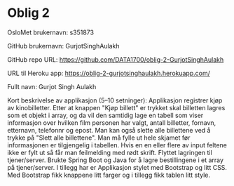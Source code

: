 Oblig 2
=======
OsloMet brukernavn: s351873

GitHub brukernavn: GurjotSinghAulakh

GitHub repo URL: https://github.com/DATA1700/oblig-2-GurjotSinghAulakh

URL til Heroku app: https://oblig-2-gurjotsinghaulakh.herokuapp.com/

Fullt navn: Gurjot Singh Aulakh

Kort beskrivelse av applikasjon (5–10 setninger): Applikasjon registrer kjøp av kinobilletter. Etter at knappen 
"Kjøp billett" er trykket skal billetten lagres som et objekt i array, og da vil den samtidig lage en tabell som 
viser informasjon over hvilken film personen har valgt, antall billetter, fornavn, etternavn, telefonnr og epost. 
Man kan også slette alle billettene ved å trykke på "Slett alle billettene". Man må fylle ut hele skjamet før 
informasjonen er tilgjengelig i tabellen. Hvis en en eller flere av input feltene ikke er fylt ut så får man 
feilmelding med rødt skrift. Flyttet lagringen til tjener/server. Brukte Spring Boot og Java for å lagre bestillingene 
i et array på tjener/server. I tillegg har er Applikasjon stylet med Bootstrap og litt CSS. Med Bootstrap 
fikk knappene litt farger og i tillegg fikk tablen litt style.


